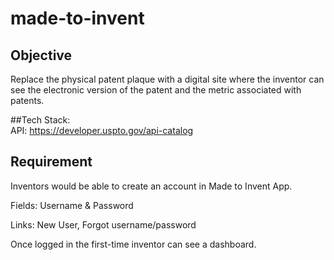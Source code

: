 # made-to-invent
## Objective 

Replace the physical patent plaque with a digital site where the inventor can see the electronic version of the patent and the metric associated with patents. 

##Tech Stack:  
API: https://developer.uspto.gov/api-catalog 

## Requirement 
Inventors would be able to create an account in Made to Invent App.  

Fields: Username & Password 

Links: New User, Forgot username/password 

Once logged in the first-time inventor can see a dashboard.  
